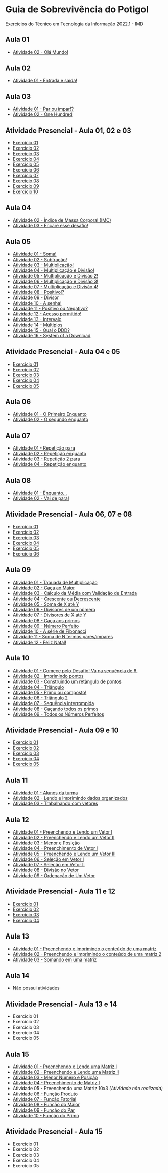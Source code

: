 # Guia de Sobrevivência do Potigol
 Exercícios do Técnico em Tecnologia da Informação 2022.1 - IMD

## Aula 01 ##
* [Atividade 02 - Olá Mundo!](https://github.com/felipemadu13/Potigol/blob/465856555e449254efc6853037889c2067ac8945/ATIVIDADES%20-%20AULA%2001/AULA_01_ATIVIDADE_02.txt)

## Aula 02 ##
* [Atividade 01 - Entrada e saída!](https://github.com/felipemadu13/Potigol/blob/a970c70d9570cfcd34f635e93718204b1702d859/ATIVIDADES%20-%20AULA%2002/AULA_02_ATIVIDADE_01.txt)

## Aula 03 ##
* [Atividade 01 - Par ou ímpar!?](https://github.com/felipemadu13/Potigol/blob/a970c70d9570cfcd34f635e93718204b1702d859/ATIVIDADES%20-%20AULA%2003/AULA_03_ATIVIDADE_01.txt)
* [Atividade 02 - One Hundred](https://github.com/felipemadu13/Potigol/blob/a970c70d9570cfcd34f635e93718204b1702d859/ATIVIDADES%20-%20AULA%2003/AULA_03_ATIVIDADE_02.txt)

## Atividade Presencial - Aula 01, 02 e 03 ##
* [Exercício 01](https://github.com/felipemadu13/Potigol/blob/92515160f711b1c8b6272a3f9bbed977e035ad0d/AP%20-%20AULA%2001,%2002%20E%2003/AP_01_02_03_ATIVIDADE_01.txt)
* [Exercício 02](https://github.com/felipemadu13/Potigol/blob/92515160f711b1c8b6272a3f9bbed977e035ad0d/AP%20-%20AULA%2001,%2002%20E%2003/AP_01_02_03_ATIVIDADE_02.txt)
* [Exercício 03](https://github.com/felipemadu13/Potigol/blob/92515160f711b1c8b6272a3f9bbed977e035ad0d/AP%20-%20AULA%2001,%2002%20E%2003/AP_01_02_03_ATIVIDADE_03.txt)
* [Exercício 04](https://github.com/felipemadu13/Potigol/blob/92515160f711b1c8b6272a3f9bbed977e035ad0d/AP%20-%20AULA%2001,%2002%20E%2003/AP_01_02_03_ATIVIDADE_04.txt)
* [Exercício 05](https://github.com/felipemadu13/Potigol/blob/92515160f711b1c8b6272a3f9bbed977e035ad0d/AP%20-%20AULA%2001,%2002%20E%2003/AP_01_02_03_ATIVIDADE_05.txt)
* [Exercício 06](https://github.com/felipemadu13/Potigol/blob/92515160f711b1c8b6272a3f9bbed977e035ad0d/AP%20-%20AULA%2001,%2002%20E%2003/AP_01_02_03_ATIVIDADE_06.txt)
* [Exercício 07](https://github.com/felipemadu13/Potigol/blob/92515160f711b1c8b6272a3f9bbed977e035ad0d/AP%20-%20AULA%2001,%2002%20E%2003/AP_01_02_03_ATIVIDADE_07.txt)
* [Exercício 08](https://github.com/felipemadu13/Potigol/blob/92515160f711b1c8b6272a3f9bbed977e035ad0d/AP%20-%20AULA%2001,%2002%20E%2003/AP_01_02_03_ATIVIDADE_08.txt)
* [Exercício 09](https://github.com/felipemadu13/Potigol/blob/92515160f711b1c8b6272a3f9bbed977e035ad0d/AP%20-%20AULA%2001,%2002%20E%2003/AP_01_02_03_ATIVIDADE_09.txt)
* [Exercício 10](https://github.com/felipemadu13/Potigol/blob/92515160f711b1c8b6272a3f9bbed977e035ad0d/AP%20-%20AULA%2001,%2002%20E%2003/AP_01_02_03_ATIVIDADE_10.txt)

## Aula 04 ##
* [Atividade 02 - Índice de Massa Corporal (IMC)](https://github.com/felipemadu13/Potigol/blob/94ac6dd45cc44f65ad0a9ce791fd02233014da28/ATIVIDADES%20-%20AULA%2004/AULA_04_ATIVIDADE_02.txt)
* [Atividade 03 - Encare esse desafio!](https://github.com/felipemadu13/Potigol/blob/94ac6dd45cc44f65ad0a9ce791fd02233014da28/ATIVIDADES%20-%20AULA%2004/AULA_04_ATIVIDADE_03.txt)

## Aula 05 ##
* [Atividade 01 - Soma!](https://github.com/felipemadu13/Potigol/blob/3de6eb62d7d09d3dfeaf40800993f2bc9e810bd5/ATIVIDADES%20-%20AULA%2005/AULA_05_ATIVIDADE_01.txt)
* [Atividade 02 - Subtração!](https://github.com/felipemadu13/Potigol/blob/3de6eb62d7d09d3dfeaf40800993f2bc9e810bd5/ATIVIDADES%20-%20AULA%2005/AULA_05_ATIVIDADE_02.txt)
* [Atividade 03 - Multiplicação!](https://github.com/felipemadu13/Potigol/blob/3de6eb62d7d09d3dfeaf40800993f2bc9e810bd5/ATIVIDADES%20-%20AULA%2005/AULA_05_ATIVIDADE_03.txt)
* [Atividade 04 - Multiplicação e Divisão!](https://github.com/felipemadu13/Potigol/blob/3de6eb62d7d09d3dfeaf40800993f2bc9e810bd5/ATIVIDADES%20-%20AULA%2005/AULA_05_ATIVIDADE_04.txt)
* [ Atividade 05 - Multiplicação e Divisão 2!](https://github.com/felipemadu13/Potigol/blob/3de6eb62d7d09d3dfeaf40800993f2bc9e810bd5/ATIVIDADES%20-%20AULA%2005/AULA_05_ATIVIDADE_05.txt)
* [Atividade 06 - Multiplicação e Divisão 3!](https://github.com/felipemadu13/Potigol/blob/3de6eb62d7d09d3dfeaf40800993f2bc9e810bd5/ATIVIDADES%20-%20AULA%2005/AULA_05_ATIVIDADE_06.txt)
* [Atividade 07 - Multiplicação e Divisão 4!](https://github.com/felipemadu13/Potigol/blob/3de6eb62d7d09d3dfeaf40800993f2bc9e810bd5/ATIVIDADES%20-%20AULA%2005/AULA_05_ATIVIDADE_07.txt)
* [Atividade 08 - Positivo!?](https://github.com/felipemadu13/Potigol/blob/3de6eb62d7d09d3dfeaf40800993f2bc9e810bd5/ATIVIDADES%20-%20AULA%2005/AULA_05_ATIVIDADE_08.txt)
* [Atividade 09 - Divisor](https://github.com/felipemadu13/Potigol/blob/3de6eb62d7d09d3dfeaf40800993f2bc9e810bd5/ATIVIDADES%20-%20AULA%2005/AULA_05_ATIVIDADE_09.txt)
* [Atividade 10 - A senha!](https://github.com/felipemadu13/Potigol/blob/3de6eb62d7d09d3dfeaf40800993f2bc9e810bd5/ATIVIDADES%20-%20AULA%2005/AULA_05_ATIVIDADE_10.txt)
* [Atividade 11 - Positivo ou Negativo?](https://github.com/felipemadu13/Potigol/blob/3de6eb62d7d09d3dfeaf40800993f2bc9e810bd5/ATIVIDADES%20-%20AULA%2005/AULA_05_ATIVIDADE_11.txt)
* [Atividade 12 - Acesso permitido!](https://github.com/felipemadu13/Potigol/blob/3de6eb62d7d09d3dfeaf40800993f2bc9e810bd5/ATIVIDADES%20-%20AULA%2005/AULA_05_ATIVIDADE_12.txt)
* [Atividade 13 - Intervalo](https://github.com/felipemadu13/Potigol/blob/3de6eb62d7d09d3dfeaf40800993f2bc9e810bd5/ATIVIDADES%20-%20AULA%2005/AULA_05_ATIVIDADE_13.txt)
* [Atividade 14 - Múltiplos](https://github.com/felipemadu13/Potigol/blob/3de6eb62d7d09d3dfeaf40800993f2bc9e810bd5/ATIVIDADES%20-%20AULA%2005/AULA_05_ATIVIDADE_14.txt)
* [Atividade 15 - Qual o DDD?](https://github.com/felipemadu13/Potigol/blob/3de6eb62d7d09d3dfeaf40800993f2bc9e810bd5/ATIVIDADES%20-%20AULA%2005/AULA_05_ATIVIDADE_15.txt)
* [Atividade 16 - System of a Download](https://github.com/felipemadu13/Potigol/blob/3de6eb62d7d09d3dfeaf40800993f2bc9e810bd5/ATIVIDADES%20-%20AULA%2005/AULA_05_ATIVIDADE_16.txt)

## Atividade Presencial - Aula 04 e 05 ##
* [Exercício 01](https://github.com/felipemadu13/Potigol/blob/d22d591a0ca0d9d3e5188e4cdea2bceb9802ac89/AP%20-%20AULA%2004%20E%2005/AP_04_05_ATIVIDADE_01.txt)
* [Exercício 02](https://github.com/felipemadu13/Potigol/blob/d22d591a0ca0d9d3e5188e4cdea2bceb9802ac89/AP%20-%20AULA%2004%20E%2005/AP_04_05_ATIVIDADE_02.txt)
* [Exercício 03](https://github.com/felipemadu13/Potigol/blob/d22d591a0ca0d9d3e5188e4cdea2bceb9802ac89/AP%20-%20AULA%2004%20E%2005/AP_04_05_ATIVIDADE_03.txt)
* [Exercício 04](https://github.com/felipemadu13/Potigol/blob/d22d591a0ca0d9d3e5188e4cdea2bceb9802ac89/AP%20-%20AULA%2004%20E%2005/AP_04_05_ATIVIDADE_04.txt)
* [Exercício 05](https://github.com/felipemadu13/Potigol/blob/d22d591a0ca0d9d3e5188e4cdea2bceb9802ac89/AP%20-%20AULA%2004%20E%2005/AP_04_05_ATIVIDADE_05.txt)

## Aula 06 ##
* [Atividade 01 - O Primeiro Enquanto](https://github.com/felipemadu13/Potigol/blob/cceb403dcc92e512512f13f3fc240238010cd135/ATIVIDADES%20-%20AULA%2006/AULA_06_ATIVIDADE_01.txt)
* [Atividade 02 - O segundo enquanto](https://github.com/felipemadu13/Potigol/blob/cceb403dcc92e512512f13f3fc240238010cd135/ATIVIDADES%20-%20AULA%2006/AULA_06_ATIVIDADE_02.txt)

## Aula 07 ##
* [Atividade 01 - Repetição para](https://github.com/felipemadu13/Potigol/blob/cceb403dcc92e512512f13f3fc240238010cd135/ATIVIDADES%20-%20AULA%2007/AULA_07_ATIVIDADE_01.txt)
* [Atividade 02 - Repetição enquanto](https://github.com/felipemadu13/Potigol/blob/cceb403dcc92e512512f13f3fc240238010cd135/ATIVIDADES%20-%20AULA%2007/AULA_07_ATIVIDADE_02.txt)
* [Atividade 03 - Repetição 2 para](https://github.com/felipemadu13/Potigol/blob/cceb403dcc92e512512f13f3fc240238010cd135/ATIVIDADES%20-%20AULA%2007/AULA_07_ATIVIDADE_03.txt)
* [Atividade 04 - Repetição enquanto](https://github.com/felipemadu13/Potigol/blob/cceb403dcc92e512512f13f3fc240238010cd135/ATIVIDADES%20-%20AULA%2007/AULA_07_ATIVIDADE_04.txt)

## Aula 08 ##
* [Atividade 01 - Enquanto...](https://github.com/felipemadu13/Potigol/blob/ab0c3bc5f388786a00efe9543c8ab825799db31a/ATIVIDADES%20-%20AULA%2008/AULA_08_ATIVIDADE_01.txt)
* [Atividade 02 - Vai de para!](https://github.com/felipemadu13/Potigol/blob/ab0c3bc5f388786a00efe9543c8ab825799db31a/ATIVIDADES%20-%20AULA%2008/AULA_08_ATIVIDADE_02.txt)

## Atividade Presencial - Aula 06, 07 e 08 ##
* [Exercício 01](https://github.com/felipemadu13/Potigol/blob/2785fc525d391bf4b47e92d4ab942027005ca310/AP%20-%20AULA%2006,%2007%20E%2008/AP_06_07_08_ATIVIDADE_01.txt)
* [Exercício 02](https://github.com/felipemadu13/Potigol/blob/2785fc525d391bf4b47e92d4ab942027005ca310/AP%20-%20AULA%2006,%2007%20E%2008/AP_06_07_08_ATIVIDADE_02.txt)
* [Exercício 03](https://github.com/felipemadu13/Potigol/blob/2785fc525d391bf4b47e92d4ab942027005ca310/AP%20-%20AULA%2006,%2007%20E%2008/AP_06_07_08_ATIVIDADE_03.txt)
* [Exercício 04](https://github.com/felipemadu13/Potigol/blob/2785fc525d391bf4b47e92d4ab942027005ca310/AP%20-%20AULA%2006,%2007%20E%2008/AP_06_07_08_ATIVIDADE_04.txt)
* [Exercício 05](https://github.com/felipemadu13/Potigol/blob/2785fc525d391bf4b47e92d4ab942027005ca310/AP%20-%20AULA%2006,%2007%20E%2008/AP_06_07_08_ATIVIDADE_05.txt)
* [Exercício 06](https://github.com/felipemadu13/Potigol/blob/2785fc525d391bf4b47e92d4ab942027005ca310/AP%20-%20AULA%2006,%2007%20E%2008/AP_06_07_08_ATIVIDADE_06.txt)

## Aula 09 ##
* [Atividade 01 - Tabuada de Multiplicação](https://github.com/felipemadu13/Potigol/blob/9593ce576336080fb143f71389b45e04576c6f3e/ATIVIDADES%20-%20AULA%2009/AULA_09_ATIVIDADE_01.txt)
* [Atividade 02 - Caça ao Maior](https://github.com/felipemadu13/Potigol/blob/9593ce576336080fb143f71389b45e04576c6f3e/ATIVIDADES%20-%20AULA%2009/AULA_09_ATIVIDADE_02.txt)
* [Atividade 03 - Cálculo da Média com Validação de Entrada](https://github.com/felipemadu13/Potigol/blob/9593ce576336080fb143f71389b45e04576c6f3e/ATIVIDADES%20-%20AULA%2009/AULA_09_ATIVIDADE_03.txt)
* [Atividade 04 - Crescente ou Decrescente](https://github.com/felipemadu13/Potigol/blob/9593ce576336080fb143f71389b45e04576c6f3e/ATIVIDADES%20-%20AULA%2009/AULA_09_ATIVIDADE_04.txt)
* [Atividade 05 - Soma de X até Y](https://github.com/felipemadu13/Potigol/blob/9593ce576336080fb143f71389b45e04576c6f3e/ATIVIDADES%20-%20AULA%2009/AULA_09_ATIVIDADE_05.txt)
* [Atividade 06 - Divisores de um número](https://github.com/felipemadu13/Potigol/blob/9593ce576336080fb143f71389b45e04576c6f3e/ATIVIDADES%20-%20AULA%2009/AULA_09_ATIVIDADE_06.txt)
* [Atividade 07 - Divisores de X até Y](https://github.com/felipemadu13/Potigol/blob/9593ce576336080fb143f71389b45e04576c6f3e/ATIVIDADES%20-%20AULA%2009/AULA_09_ATIVIDADE_07.txt)
* [Atividade 08 - Caça aos primos](https://github.com/felipemadu13/Potigol/blob/9593ce576336080fb143f71389b45e04576c6f3e/ATIVIDADES%20-%20AULA%2009/AULA_09_ATIVIDADE_08.txt)
* [Atividade 09 - Número Perfeito](https://github.com/felipemadu13/Potigol/blob/9593ce576336080fb143f71389b45e04576c6f3e/ATIVIDADES%20-%20AULA%2009/AULA_09_ATIVIDADE_09.txt)
* [Atividade 10 - A série de Fibonacci](https://github.com/felipemadu13/Potigol/blob/9593ce576336080fb143f71389b45e04576c6f3e/ATIVIDADES%20-%20AULA%2009/AULA_09_ATIVIDADE_10.txt)
* [Atividade 11 - Soma de N termos pares/ímpares](https://github.com/felipemadu13/Potigol/blob/9593ce576336080fb143f71389b45e04576c6f3e/ATIVIDADES%20-%20AULA%2009/AULA_09_ATIVIDADE_11.txt)
* [Atividade 12 - Feliz Natal!](https://github.com/felipemadu13/Potigol/blob/9593ce576336080fb143f71389b45e04576c6f3e/ATIVIDADES%20-%20AULA%2009/AULA_09_ATIVIDADE_12.txt)

## Aula 10 ##
* [Atividade 01 - Comece pelo Desafio! Vá na sequência de 6.](https://github.com/felipemadu13/Potigol/blob/46fa96a42bde1d666b7795aebc0d110395ec9649/ATIVIDADES%20-%20AULA%2010/AULA_10_ATIVIDADE_01.txt)
* [Atividade 02 - Imprimindo pontos](https://github.com/felipemadu13/Potigol/blob/46fa96a42bde1d666b7795aebc0d110395ec9649/ATIVIDADES%20-%20AULA%2010/AULA_10_ATIVIDADE_02.txt)
* [Atividade 03 - Construindo um retângulo de pontos](https://github.com/felipemadu13/Potigol/blob/46fa96a42bde1d666b7795aebc0d110395ec9649/ATIVIDADES%20-%20AULA%2010/AULA_10_ATIVIDADE_03.txt)
* [Atividade 04 - Triângulo](https://github.com/felipemadu13/Potigol/blob/46fa96a42bde1d666b7795aebc0d110395ec9649/ATIVIDADES%20-%20AULA%2010/AULA_10_ATIVIDADE_04.txt)
* [Atividade 05 - Primo ou composto!](https://github.com/felipemadu13/Potigol/blob/46fa96a42bde1d666b7795aebc0d110395ec9649/ATIVIDADES%20-%20AULA%2010/AULA_10_ATIVIDADE_05.txt)
* [Atividade 06 - Triângulo 2](https://github.com/felipemadu13/Potigol/blob/46fa96a42bde1d666b7795aebc0d110395ec9649/ATIVIDADES%20-%20AULA%2010/AULA_10_ATIVIDADE_06.txt)
* [Atividade 07 - Sequência interrompida](https://github.com/felipemadu13/Potigol/blob/e63b0c7edaa48dc2b273fb7c790400dd0ceb5a56/ATIVIDADES%20-%20AULA%2010/AULA_10_ATIVIDADE_07.txt)
* [Atividade 08 - Caçando todos os primos](https://github.com/felipemadu13/Potigol/blob/46fa96a42bde1d666b7795aebc0d110395ec9649/ATIVIDADES%20-%20AULA%2010/AULA_10_ATIVIDADE_08.txt)
* [Atividade 09 - Todos os Números Perfeitos](https://github.com/felipemadu13/Potigol/blob/46fa96a42bde1d666b7795aebc0d110395ec9649/ATIVIDADES%20-%20AULA%2010/AULA_10_ATIVIDADE_09.txt)

## Atividade Presencial - Aula 09 e 10 ##
* [Exercício 01](https://github.com/felipemadu13/Potigol/blob/3735fd5eeb562cc406c2c1cee65a73c4d8f46e9a/AP%20-%20AULA%2009%20E%2010/AP_09_10_ATIVIDADE_01.txt)
* [Exercício 02](https://github.com/felipemadu13/Potigol/blob/3735fd5eeb562cc406c2c1cee65a73c4d8f46e9a/AP%20-%20AULA%2009%20E%2010/AP_09_10_ATIVIDADE_02.txt)
* [Exercício 03](https://github.com/felipemadu13/Potigol/blob/3735fd5eeb562cc406c2c1cee65a73c4d8f46e9a/AP%20-%20AULA%2009%20E%2010/AP_09_10_ATIVIDADE_03.txt)
* [Exercício 04](https://github.com/felipemadu13/Potigol/blob/3735fd5eeb562cc406c2c1cee65a73c4d8f46e9a/AP%20-%20AULA%2009%20E%2010/AP_09_10_ATIVIDADE_04.txt)
* [Exercício 05](https://github.com/felipemadu13/Potigol/blob/3735fd5eeb562cc406c2c1cee65a73c4d8f46e9a/AP%20-%20AULA%2009%20E%2010/AP_09_10_ATIVIDADE_05.txt)

## Aula 11 ##
* [Atividade 01 - Alunos da turma](https://github.com/felipemadu13/Potigol/blob/ab24a8b96fd944636159d99b53373b97384ed848/ATIVIDADES%20-%20AULA%2011/AULA_11_ATIVIDADE_01.txt)
* [Atividade 02 - Lendo e imprimindo dados organizados](https://github.com/felipemadu13/Potigol/blob/ab24a8b96fd944636159d99b53373b97384ed848/ATIVIDADES%20-%20AULA%2011/AULA_11_ATIVIDADE_02.txt)
* [Atividade 03 - Trabalhando com vetores](https://github.com/felipemadu13/Potigol/blob/ab24a8b96fd944636159d99b53373b97384ed848/ATIVIDADES%20-%20AULA%2011/AULA_11_ATIVIDADE_03.txt)

## Aula 12 ##
* [Atividade 01 - Preenchendo e Lendo um Vetor I](https://github.com/felipemadu13/Potigol/blob/859296031306958acbda040b5608193e35982b9a/ATIVIDADES%20-%20AULA%2012/AULA_12_ATIVIDADE_01.txt)
* [Atividade 02 - Preenchendo e Lendo um Vetor II](https://github.com/felipemadu13/Potigol/blob/859296031306958acbda040b5608193e35982b9a/ATIVIDADES%20-%20AULA%2012/AULA_12_ATIVIDADE_02.txt)
* [Atividade 03 - Menor e Posição](https://github.com/felipemadu13/Potigol/blob/859296031306958acbda040b5608193e35982b9a/ATIVIDADES%20-%20AULA%2012/AULA_12_ATIVIDADE_03.txt)
* [Atividade 04 - Preenchimento de Vetor I](https://github.com/felipemadu13/Potigol/blob/859296031306958acbda040b5608193e35982b9a/ATIVIDADES%20-%20AULA%2012/AULA_12_ATIVIDADE_04.txt)
* [Atividade 05 - Preenchendo e Lendo um Vetor III](https://github.com/felipemadu13/Potigol/blob/1e3b0b20278f5cd0d0242db862c4cfd950dfd351/ATIVIDADES%20-%20AULA%2012/AULA_12_ATIVIDADE_05.txt)
* [Atividade 06 - Seleção em Vetor I](https://github.com/felipemadu13/Potigol/blob/1e3b0b20278f5cd0d0242db862c4cfd950dfd351/ATIVIDADES%20-%20AULA%2012/AULA_12_ATIVIDADE_06.txt)
* [Atividade 07 - Seleção em Vetor II](https://github.com/felipemadu13/Potigol/blob/1e3b0b20278f5cd0d0242db862c4cfd950dfd351/ATIVIDADES%20-%20AULA%2012/AULA_12_ATIVIDADE_07.txt)
* [Atividade 08 - Divisão no Vetor](https://github.com/felipemadu13/Potigol/blob/1e3b0b20278f5cd0d0242db862c4cfd950dfd351/ATIVIDADES%20-%20AULA%2012/AULA_12_ATIVIDADE_08.txt)
* [Atividade 09 - Ordenação de Um Vetor](https://github.com/felipemadu13/Potigol/blob/1e3b0b20278f5cd0d0242db862c4cfd950dfd351/ATIVIDADES%20-%20AULA%2012/AULA_12_ATIVIDADE_09.txt)

## Atividade Presencial - Aula 11 e 12 ##
* [Exercício 01](https://github.com/felipemadu13/Potigol/blob/2da2ea87983b146017e68417a35aab8d99af50dd/AP%20-%20AULA%2011%20E%2012/AP_11_12_ATIVIDADE_01.txt)
* [Exercício 02](https://github.com/felipemadu13/Potigol/blob/2da2ea87983b146017e68417a35aab8d99af50dd/AP%20-%20AULA%2011%20E%2012/AP_11_12_ATIVIDADE_02.txt)
* [Exercício 03](https://github.com/felipemadu13/Potigol/blob/2da2ea87983b146017e68417a35aab8d99af50dd/AP%20-%20AULA%2011%20E%2012/AP_11_12_ATIVIDADE_03.txt)
* [Exercício 04](https://github.com/felipemadu13/Potigol/blob/2da2ea87983b146017e68417a35aab8d99af50dd/AP%20-%20AULA%2011%20E%2012/AP_11_12_ATIVIDADE_04.txt)

## Aula 13 ##
* [Atividade 01 - Preenchendo e imprimindo o conteúdo de uma matriz](https://github.com/felipemadu13/Potigol/blob/62b31a572756dd28775edde4e16c72c2c0c5122b/ATIVIDADES%20-%20AULA%2013/AULA_13_ATIVIDADE_01.txt)
* [Atividade 02 - Preenchendo e imprimindo o conteúdo de uma matriz 2](https://github.com/felipemadu13/Potigol/blob/62b31a572756dd28775edde4e16c72c2c0c5122b/ATIVIDADES%20-%20AULA%2013/AULA_13_ATIVIDADE_02.txt)
* [Atividade 03 - Somando em uma matriz](https://github.com/felipemadu13/Potigol/blob/62b31a572756dd28775edde4e16c72c2c0c5122b/ATIVIDADES%20-%20AULA%2013/AULA_13_ATIVIDADE_03.txt)

## Aula 14 ##
* Não possui atividades

## Atividade Presencial - Aula 13 e 14 ##
* Exercício 01
* Exercício 02
* Exercício 03
* Exercício 04
* Exercício 05

## Aula 15 ##
* [Atividade 01 - Preenchendo e Lendo uma Matriz I](https://github.com/felipemadu13/Potigol/blob/150617d6d9db4f64c768c8c850ba33ee9b3a906c/ATIVIDADES%20-%20AULA%2015/AULA_15_ATIVIDADE_01.txt)
* [Atividade 02 - Preenchendo e Lendo uma Matriz II](https://github.com/felipemadu13/Potigol/blob/150617d6d9db4f64c768c8c850ba33ee9b3a906c/ATIVIDADES%20-%20AULA%2015/AULA_15_ATIVIDADE_02.txt)
* [Atividade 03 - Menor Número e Posição](https://github.com/felipemadu13/Potigol/blob/150617d6d9db4f64c768c8c850ba33ee9b3a906c/ATIVIDADES%20-%20AULA%2015/AULA_15_ATIVIDADE_03.txt)
* [Atividade 04 - Preenchimento de Matriz I](https://github.com/felipemadu13/Potigol/blob/150617d6d9db4f64c768c8c850ba33ee9b3a906c/ATIVIDADES%20-%20AULA%2015/AULA_15_ATIVIDADE_04.txt)
* Atividade 05 - Preenchendo uma Matriz 10x3 _(Atividade não realizada)_
* [Atividade 06 - Função Produto](https://github.com/felipemadu13/Potigol/blob/150617d6d9db4f64c768c8c850ba33ee9b3a906c/ATIVIDADES%20-%20AULA%2015/AULA_15_ATIVIDADE_06.txt)
* [Atividade 07 - Função Fatorial](https://github.com/felipemadu13/Potigol/blob/150617d6d9db4f64c768c8c850ba33ee9b3a906c/ATIVIDADES%20-%20AULA%2015/AULA_15_ATIVIDADE_07.txt)
* [Atividade 08 - Função do Maior](https://github.com/felipemadu13/Potigol/blob/150617d6d9db4f64c768c8c850ba33ee9b3a906c/ATIVIDADES%20-%20AULA%2015/AULA_15_ATIVIDADE_08.txt)
* [Atividade 09 - Função do Par](https://github.com/felipemadu13/Potigol/blob/150617d6d9db4f64c768c8c850ba33ee9b3a906c/ATIVIDADES%20-%20AULA%2015/AULA_15_ATIVIDADE_09.txt)
* [Atividade 10 - Função do Primo](https://github.com/felipemadu13/Potigol/blob/150617d6d9db4f64c768c8c850ba33ee9b3a906c/ATIVIDADES%20-%20AULA%2015/AULA_15_ATIVIDADE_10.txt)

## Atividade Presencial - Aula 15 ##
* Exercício 01
* Exercício 02
* Exercício 03
* Exercício 04
* Exercício 05
